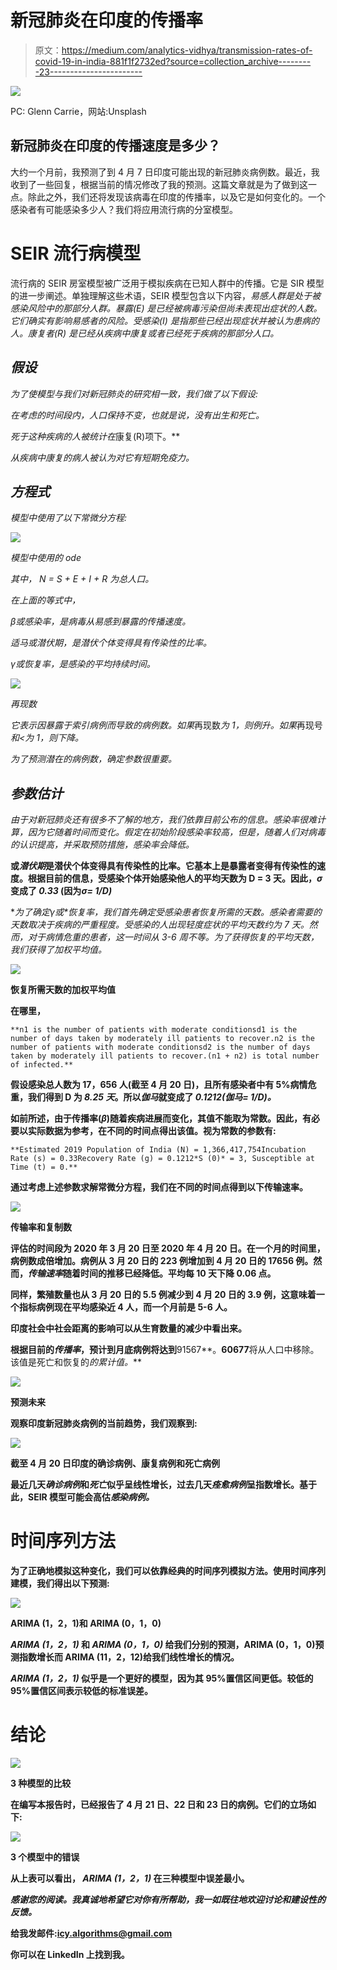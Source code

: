 # 新冠肺炎在印度的传播率

> 原文：<https://medium.com/analytics-vidhya/transmission-rates-of-covid-19-in-india-881f1f2732ed?source=collection_archive---------23----------------------->

![](img/f161fc8444663e0f19df9188efe5af45.png)

PC: Glenn Carrie，网站:Unsplash

## 新冠肺炎在印度的传播速度是多少？

大约一个月前，我预测了到 4 月 7 日印度可能出现的新冠肺炎病例数。最近，我收到了一些回复，根据当前的情况修改了我的预测。这篇文章就是为了做到这一点。除此之外，我们还将发现该病毒在印度的传播率，以及它是如何变化的。一个感染者有可能感染多少人？我们将应用流行病的分室模型。

# SEIR 流行病模型

流行病的 SEIR 房室模型被广泛用于模拟疾病在已知人群中的传播。它是 SIR 模型的进一步阐述。单独理解这些术语，SEIR 模型包含以下内容，*易感人群是处于被感染风险中的那部分人群。*暴露(E)* 是已经被病毒污染但尚未表现出症状的人数。它们确实有影响易感者的风险。*受感染(I)* 是指那些已经出现症状并被认为患病的人。*康复者(R)* 是已经从疾病中康复或者已经死于疾病的那部分人口。*

## *假设*

*为了使模型与我们对新冠肺炎的研究相一致，我们做了以下假设:*

*在考虑的时间段内，人口保持不变，也就是说，没有出生和死亡。*

*死于这种疾病的人被统计在*康复(R)项下。**

*从疾病中康复的病人被认为对它有短期免疫力。*

## *方程式*

*模型中使用了以下常微分方程:*

*![](img/c7edbc7e0f9d28b0bd428e172fb23d1b.png)*

*模型中使用的 ode*

*其中， *N = S + E + I + R* 为总人口。*

*在上面的等式中，*

**β*或*感染率*，是病毒从易感到暴露的传播速度。*

**适马*或*潜伏期*，是潜伏个体变得具有传染性的比率。*

**γ*或*恢复率*，是感染的平均持续时间。*

*![](img/9e17d4d9c4b7400d9758e7f79a4530f1.png)*

*再现数*

*它表示因暴露于索引病例而导致的病例数。如果*再现数*为 1，则例升。如果*再现号*和<为 1，则下降。*

*为了预测潜在的病例数，确定参数很重要。*

## ***参数估计***

*由于对新冠肺炎还有很多不了解的地方，我们依靠目前公布的信息。感染率很难计算，因为它随着时间而变化。假定在初始阶段感染率较高，但是，随着人们对病毒的认识提高，并采取预防措施，感染率会降低。*

**或*潜伏期*是潜伏个体变得具有传染性的比率。它基本上是暴露者变得有传染性的速度。根据目前的信息，受感染个体开始感染他人的平均天数为 D = 3 天。因此，*σ*变成了 *0.33* (因为*σ= 1/D)***

**为了确定*γ*或*恢复率，*我们首先确定受感染患者恢复所需的天数。感染者需要的天数取决于疾病的严重程度。受感染的人出现轻度症状的平均天数约为 7 天。然而，对于病情危重的患者，这一时间从 3-6 周不等。为了获得恢复的平均天数，我们获得了加权平均值。**

**![](img/e564d8e6462b60a1758afafa3531b53f.png)**

**恢复所需天数的加权平均值**

**在哪里，**

```
**n1 is the number of patients with moderate conditionsd1 is the number of days taken by moderately ill patients to recover.n2 is the number of patients with moderate conditionsd2 is the number of days taken by moderately ill patients to recover.(n1 + n2) is total number of infected.**
```

**假设感染总人数为 17，656 人(截至 4 月 20 日)，且所有感染者中有 5%病情危重，我们得到 D 为 *8.25 天*。所以*伽马*就变成了 *0.1212(伽马= 1/D)。***

**如前所述，由于传播率(*β*)随着疾病进展而变化，其值不能取为常数。因此，有必要以实际数据为参考，在不同的时间点得出该值。视为常数的参数有:**

```
**Estimated 2019 Population of India (N) = 1,366,417,754Incubation Rate (s) = 0.33Recovery Rate (g) = 0.1212*S (0)* = 3, Susceptible at Time (t) = 0.**
```

**通过考虑上述参数求解常微分方程，我们在不同的时间点得到以下传输速率。**

**![](img/60cbaf2c20c711fd1db939d5f24385be.png)**

**传输率和复制数**

**评估的时间段为 2020 年 3 月 20 日至 2020 年 4 月 20 日。在一个月的时间里，病例数成倍增加。病例从 3 月 20 日的 223 例增加到 4 月 20 日的 17656 例。然而，*传输速率*随着时间的推移已经降低。平均每 10 天下降 0.06 点。**

**同样，繁殖数量也从 3 月 20 日的 5.5 例减少到 4 月 20 日的 3.9 例，这意味着一个指标病例现在平均感染近 4 人，而一个月前是 5-6 人。**

**印度社会中社会距离的影响可以从生育数量的减少中看出来。**

**根据目前的*传播率*，预计到月底病例将达到**91567**。**60677**将从人口中移除。该值是死亡和恢复的*的累计值。***

**![](img/956486d7626ceebc4ec32dfdbc73d919.png)**

**预测未来**

**观察印度新冠肺炎病例的当前趋势，我们观察到:**

**![](img/8223f7b1f848f2904e4ca48c3b662901.png)**

**截至 4 月 20 日印度的确诊病例、康复病例和死亡病例**

**最近几天*确诊病例*和*死亡*似乎呈线性增长，过去几天*痊愈病例*呈指数增长。基于此，SEIR 模型可能会高估*感染病例。***

# **时间序列方法**

**为了正确地模拟这种变化，我们可以依靠经典的时间序列模拟方法。使用时间序列建模，我们得出以下预测:**

**![](img/340c28bccaf6857ee3dbe9603bbc8c34.png)**

**ARIMA (1，2，1)和 ARIMA (0，1，0)**

***ARIMA (1，2，1)* 和 *ARIMA (0，1，0)* 给我们分别的预测，ARIMA (0，1，0)预测指数增长而 ARIMA (11，2，12)给我们线性增长的情况。**

***ARIMA (1，2，1)* 似乎是一个更好的模型，因为其 95%置信区间更低。较低的 95%置信区间表示较低的标准误差。**

# **结论**

**![](img/82d1baf12a16e81b2b0fe888bcd07f18.png)**

**3 种模型的比较**

**在编写本报告时，已经报告了 4 月 21 日、22 日和 23 日的病例。它们的立场如下:**

**![](img/468dd708a1de82794bb397ee872c877e.png)**

**3 个模型中的错误**

**从上表可以看出， *ARIMA (1，2，1)* 在三种模型中误差最小。**

***感谢您的阅读。我真诚地希望它对你有所帮助，我一如既往地欢迎讨论和建设性的反馈。***

**给我发邮件:icy.algorithms@gmail.com**

**你可以在 LinkedIn 上找到我。**